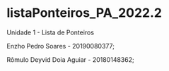 # listaPonteiros_PA_2022.2
Unidade 1 - Lista de Ponteiros 

Enzho Pedro Soares - 20190080377; 

Rômulo Deyvid Doia Aguiar - 20180148362;
